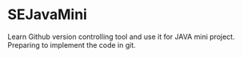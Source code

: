 # SEJavaMini
Learn Github version controlling tool and use it for JAVA mini project.
Preparing to implement the code in git.
